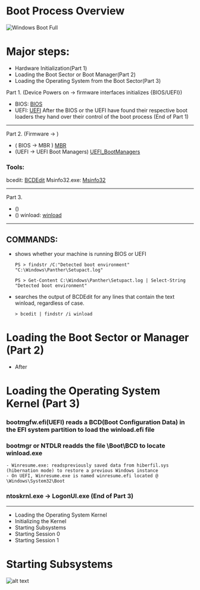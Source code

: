 # Boot Process Overview
![Windows Boot Full](http://1.bp.blogspot.com/-MaRtDTHH1Vo/UysJF8KXNbI/AAAAAAAAALo/D6Kt2f8Gpmo/s1600/Walkthrough_Diagram.jpg)

# Major steps:
 - Hardware Initialization(Part 1)
 - Loading the Boot Sector or Boot Manager(Part 2)
 - Loading the Operating System from the Boot Sector(Part 3)

Part 1. (Device Powers on -> firmware interfaces initializes {BIOS/UEFI})
   
   - BIOS: [BIOS](Additional_Information/BIOS.md)
   - UEFI: [UEFI](Additional_Information/UEFI.md)
After the BIOS or the UEFI have found their respective boot loaders they hand over their control of the boot process (End of Part 1)
-----------------------------------------------------------------------------------------------------------------------------------------------------------------------------------------------------------
Part 2. (Firmware -> )
- ( BIOS -> MBR ) [MBR](Additional_Information/MBR.md)
- (UEFI -> UEFI Boot Managers) [UEFI_BootManagers](Additional_Information/UEFI_BootManagers.md)

### Tools:
 bcedit: [BCDEdit](Additional_Information/BDCEdit.md)
 Msinfo32.exe: [Msinfo32](Additional_Information/Msinfo32.md)
 

-----------------------------------------------------------------------------------------------------------------------------------------------------------------------------------------------------------
Part 3. 
- ()
- ()
winload: [winload](Additional_Information/winload.md) 
----------------------------------------------------------------------------------------------------------------------------------------------------------------------------------------------------------   
## COMMANDS: 
- shows whether your machine is running BIOS or UEFI

      PS > findstr /C:"Detected boot environment" "C:\Windows\Panther\Setupact.log"
   
      PS > Get-Content C:\Windows\Panther\Setupact.log | Select-String "Detected boot environment"

- searches the output of BCDEdit for any lines that contain the text winload, regardless of case.

      > bcedit | findstr /i winload

 
# Loading the Boot Sector or Manager (Part 2)
  - After

# Loading the Operating System Kernel (Part 3)
 ### bootmgfw.efi(UEFI) reads a BCD(Boot Configuration Data) in the EFI system partition to load the winload.efi file

 ### bootmgr or NTDLR readds the file \Boot\BCD to locate winload.exe
    - Winresume.exe: readspreviously saved data from hiberfil.sys (hibernation mode) to restore a previous Windows instance
    - On UEFI, Winresume.exe is named winresume.efi located @ \Windows\System32\Boot   
  
 ### ntoskrnl.exe -> LogonUI.exe (End of Part 3)
--------------------------------------------------------------------------------------------------------------------------------------------------------------
 - Loading the Operating System Kernel
 - Initializing the Kernel
 - Starting Subsystems
 - Starting Session 0
 - Starting Session 1

# Starting Subsystems
![alt text](https://git.cybbh.space/os/public/-/raw/master/os/modules/006_windows_boot_process/pages/winboot1.png)

 

